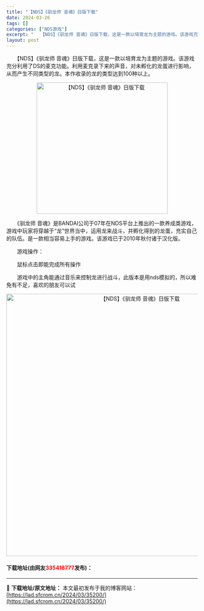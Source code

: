```yaml
---
title: "【NDS】《驯龙师 音魂》日版下载"
date: 2024-03-26
tags: []
categories: ["NDS游戏"]
excerpt: "　　【NDS】《驯龙师 音魂》日版下载，这是一款以培育龙为主题的游戏。该游戏充分利用了DS的麦克功能。利用麦克录下来的声音，对未孵化的龙蛋进行影响，从而产生不同类型的龙。本作收录的龙的类型达到100种以上。 　　《驯龙师 音魂》是BANDAI公司于07年在NDS平台上推出的一款养成类游戏，游戏中玩家&hellip;"
layout: post
---
```


 <p>　　【NDS】《驯龙师 音魂》日版下载，这是一款以培育龙为主题的游戏。该游戏充分利用了DS的麦克功能。利用麦克录下来的声音，对未孵化的龙蛋进行影响，从而产生不同类型的龙。本作收录的龙的类型达到100种以上。</p> <p align="center"><img align="" border="0" src="https://lad.sfcrom.cn/wp-content/uploads/2024/03/20240326_66022e13bd48b.png" width="345" alt="【NDS】《驯龙师 音魂》日版下载" /></p> <p>　　《驯龙师 音魂》是BANDAI公司于07年在NDS平台上推出的一款养成类游戏，游戏中玩家将穿越于&ldquo;龙&rdquo;世界当中，运用龙来战斗，并孵化得到的龙蛋，充实自己的队伍。是一款相当容易上手的游戏。该游戏已于2010年秋付诸于汉化版。</p> <p>　　游戏操作：</p> <p>　　鼠标点击即能完成所有操作</p> <p>　　游戏中的主角能通过音乐来控制龙进行战斗，此版本是用nds模拟的，所以难免有不足，喜欢的朋友可以试</p> <p align="center"><img align="" border="0" src="https://lad.sfcrom.cn/wp-content/uploads/2024/03/20240326_66022e146b2ac.png" width="689" alt="【NDS】《驯龙师 音魂》日版下载" /></p> <p><h4>下载地址(由网友<font color="red">335418777</font>发布)：</h4></p> 

---
📖 **下载地址/原文地址：** 本文最初发布于我的博客网站：[https://lad.sfcrom.cn/2024/03/35200/](https://lad.sfcrom.cn/2024/03/35200/)
